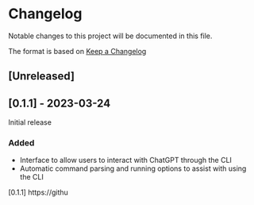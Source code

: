 # Changelog

Notable changes to this project will be documented in this file.

The format is based on [Keep a Changelog](https://keepachangelog.com/en/1.0.0/)

## [Unreleased]

## [0.1.1] - 2023-03-24

Initial release

### Added
- Interface to allow users to interact with ChatGPT through the CLI
- Automatic command parsing and running options to assist with using the CLI

[0.1.1] https://githu